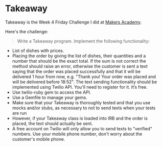 Takeaway
====================

Takeaway is the Week 4 Friday Challenge I did at [Makers Academy](http://www.makersacademy.com).

Here's the challenge:

>Write a Takeaway program. Implement the following functionality:
* List of dishes with prices.
* Placing the order by giving the list of dishes, their quantities and a number that should be the exact total. If the sum is not correct the method should raise an error, otherwise the customer is sent a text saying that the order was placed successfully and that it will be delivered 1 hour from now, e.g. "Thank you! Your order was placed and will be delivered before 18:52".
The text sending functionality should be implemented using Twilio API. You'll need to register for it. It’s free.
* Use twilio-ruby gem to access the API.
* Use a Gemfile to manage your gems.
* Make sure that your Takeaway is thoroughly tested and that you use mocks and/or stubs, as necessary to not to send texts when your tests are run
* However, if your Takeaway class is loaded into IRB and the order is placed, the text should actually be sent.
* A free account on Twilio will only allow you to send texts to "verified" numbers. Use your mobile phone number, don't worry about the customer's mobile phone.
